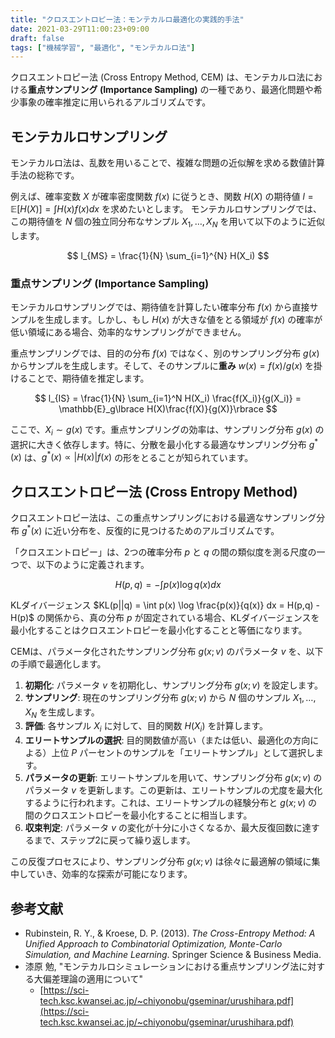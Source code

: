 ```yaml
---
title: "クロスエントロピー法：モンテカルロ最適化の実践的手法"
date: 2021-03-29T11:00:23+09:00
draft: false
tags: ["機械学習", "最適化", "モンテカルロ法"] 
---
```

<!--more-->
クロスエントロピー法 (Cross Entropy Method, CEM) は、モンテカルロ法における**重点サンプリング (Importance Sampling)** の一種であり、最適化問題や希少事象の確率推定に用いられるアルゴリズムです。

## モンテカルロサンプリング

モンテカルロ法は、乱数を用いることで、複雑な問題の近似解を求める数値計算手法の総称です。

例えば、確率変数 $X$ が確率密度関数 $f(x)$ に従うとき、関数 $H(X)$ の期待値 $l = \mathbb{E}[H(X)] = \int H(x)f(x)dx$ を求めたいとします。
モンテカルロサンプリングでは、この期待値を $N$ 個の独立同分布なサンプル $X_1, \dots, X_N$ を用いて以下のように近似します。

$$ l_{MS} = \frac{1}{N} \sum_{i=1}^{N} H(X_i) $$

### 重点サンプリング (Importance Sampling)

モンテカルロサンプリングでは、期待値を計算したい確率分布 $f(x)$ から直接サンプルを生成します。しかし、もし $H(x)$ が大きな値をとる領域が $f(x)$ の確率が低い領域にある場合、効率的なサンプリングができません。

重点サンプリングでは、目的の分布 $f(x)$ ではなく、別のサンプリング分布 $g(x)$ からサンプルを生成します。そして、そのサンプルに**重み** $w(x) = f(x)/g(x)$ を掛けることで、期待値を推定します。

$$ l_{IS} = \frac{1}{N} \sum_{i=1}^N H(X_i) \frac{f(X_i)}{g(X_i)} = \mathbb{E}_g\lbrace H(X)\frac{f(X)}{g(X)}\rbrace $$

ここで、$X_i \sim g(x)$ です。重点サンプリングの効率は、サンプリング分布 $g(x)$ の選択に大きく依存します。特に、分散を最小化する最適なサンプリング分布 $g^*(x)$ は、$g^*(x) \propto |H(x)|f(x)$ の形をとることが知られています。

## クロスエントロピー法 (Cross Entropy Method)

クロスエントロピー法は、この重点サンプリングにおける最適なサンプリング分布 $g^*(x)$ に近い分布を、反復的に見つけるためのアルゴリズムです。

「クロスエントロピー」は、2つの確率分布 $p$ と $q$ の間の類似度を測る尺度の一つで、以下のように定義されます。

$$ H(p, q) = -\int p(x) \log q(x) dx $$

KLダイバージェンス $KL(p||q) = \int p(x) \log \frac{p(x)}{q(x)} dx = H(p,q) - H(p)$ の関係から、真の分布 $p$ が固定されている場合、KLダイバージェンスを最小化することはクロスエントロピーを最小化することと等価になります。

CEMは、パラメータ化されたサンプリング分布 $g(x;v)$ のパラメータ $v$ を、以下の手順で最適化します。

1.  **初期化**: パラメータ $v$ を初期化し、サンプリング分布 $g(x;v)$ を設定します。
2.  **サンプリング**: 現在のサンプリング分布 $g(x;v)$ から $N$ 個のサンプル $X_1, \dots, X_N$ を生成します。
3.  **評価**: 各サンプル $X_i$ に対して、目的関数 $H(X_i)$ を計算します。
4.  **エリートサンプルの選択**: 目的関数値が高い（または低い、最適化の方向による）上位 $P$ パーセントのサンプルを「エリートサンプル」として選択します。
5.  **パラメータの更新**: エリートサンプルを用いて、サンプリング分布 $g(x;v)$ のパラメータ $v$ を更新します。この更新は、エリートサンプルの尤度を最大化するように行われます。これは、エリートサンプルの経験分布と $g(x;v)$ の間のクロスエントロピーを最小化することに相当します。
6.  **収束判定**: パラメータ $v$ の変化が十分に小さくなるか、最大反復回数に達するまで、ステップ2に戻って繰り返します。

この反復プロセスにより、サンプリング分布 $g(x;v)$ は徐々に最適解の領域に集中していき、効率的な探索が可能になります。

## 参考文献
-   Rubinstein, R. Y., & Kroese, D. P. (2013). *The Cross-Entropy Method: A Unified Approach to Combinatorial Optimization, Monte-Carlo Simulation, and Machine Learning*. Springer Science & Business Media.
-   漆原 勉, "モンテカルロシミュレーションにおける重点サンプリング法に対する大偏差理論の適用について"
    -   [https://sci-tech.ksc.kwansei.ac.jp/~chiyonobu/gseminar/urushihara.pdf](https://sci-tech.ksc.kwansei.ac.jp/~chiyonobu/gseminar/urushihara.pdf)

